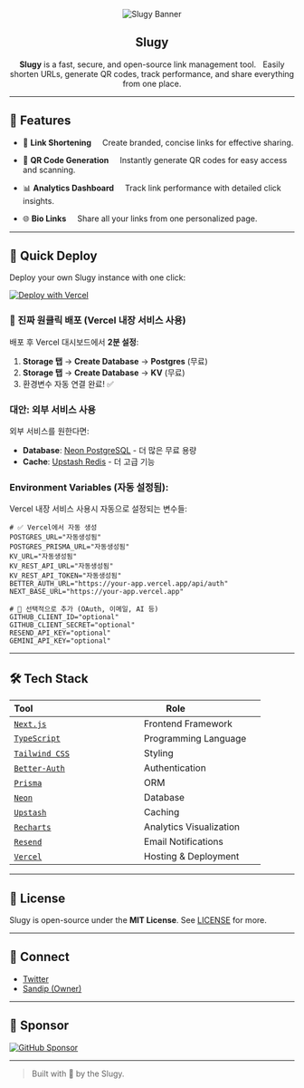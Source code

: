 <div align="center">

![Slugy Banner](https://opengraph.b-cdn.net/production/images/28751e40-32c9-4141-a560-f8f6d64ce48f.png?token=RhO23rFP1rWLpGoo_LT0lZzEA7hT_he8l60oDB6bCV0&height=630&width=1200&expires=33289007293)

<h2> Slugy </h2>

**Slugy** is a fast, secure, and open-source link management tool.  
Easily shorten URLs, generate QR codes, track performance, and share everything from one place.

</div>

---

## 🌟 Features

- 🔗 **Link Shortening**  
    Create branded, concise links for effective sharing.

- 📱 **QR Code Generation**  
    Instantly generate QR codes for easy access and scanning.

- 📊 **Analytics Dashboard**  
    Track link performance with detailed click insights.

- 🌐 **Bio Links**  
    Share all your links from one personalized page.

---

## 🚀 Quick Deploy

Deploy your own Slugy instance with one click:

[![Deploy with Vercel](https://vercel.com/button)](https://vercel.com/new/clone?repository-url=https%3A%2F%2Fgithub.com%2Fslugylink%2Fslugy&env=DATABASE_URL,UPSTASH_REDIS_REST_URL,UPSTASH_REDIS_REST_TOKEN&envDescription=Required%20environment%20variables%20for%20Slugy&envLink=https%3A%2F%2Fgithub.com%2Fslugylink%2Fslugy%23environment-variables&project-name=my-slugy-app&repository-name=my-slugy-app)

### 🎯 진짜 원클릭 배포 (Vercel 내장 서비스 사용)

배포 후 Vercel 대시보드에서 **2분 설정**:

1. **Storage 탭** → **Create Database** → **Postgres** (무료)
2. **Storage 탭** → **Create Database** → **KV** (무료) 
3. 환경변수 자동 연결 완료! ✅

### 대안: 외부 서비스 사용

외부 서비스를 원한다면:
- **Database**: [Neon PostgreSQL](https://neon.tech) - 더 많은 무료 용량
- **Cache**: [Upstash Redis](https://upstash.com) - 더 고급 기능

### Environment Variables (자동 설정됨):

Vercel 내장 서비스 사용시 자동으로 설정되는 변수들:

```env
# ✅ Vercel에서 자동 생성
POSTGRES_URL="자동생성됨"
POSTGRES_PRISMA_URL="자동생성됨" 
KV_URL="자동생성됨"
KV_REST_API_URL="자동생성됨"
KV_REST_API_TOKEN="자동생성됨"
BETTER_AUTH_URL="https://your-app.vercel.app/api/auth"
NEXT_BASE_URL="https://your-app.vercel.app"

# 🔧 선택적으로 추가 (OAuth, 이메일, AI 등)
GITHUB_CLIENT_ID="optional"
GITHUB_CLIENT_SECRET="optional"
RESEND_API_KEY="optional"
GEMINI_API_KEY="optional"
```

---

## 🛠 Tech Stack

| Tool                                            | Role                     |
| ----------------------------------------------- | ------------------------ |
| [`Next.js`](https://nextjs.org)                 | Frontend Framework       |
| [`TypeScript`](https://www.typescriptlang.org)  | Programming Language     |
| [`Tailwind CSS`](https://tailwindcss.com)       | Styling                  |
| [`Better-Auth`](https://www.better-auth.com/)   | Authentication           |
| [`Prisma`](https://www.prisma.io)               | ORM                      |
| [`Neon`](https://neon.tech)                     | Database                 |
| [`Upstash`](https://upstash.com/)               | Caching                  |
| [`Recharts`](https://recharts.org)              | Analytics Visualization  |
| [`Resend`](https://resend.com)                  | Email Notifications      |
| [`Vercel`](https://vercel.com)                  | Hosting & Deployment     |

---

## 📄 License

Slugy is open-source under the **MIT License**. See [LICENSE](./LICENSE) for more.

---

## 🔗 Connect

- [Twitter](https://x.com/slugydotco)
- [Sandip (Owner)](https://x.com/sandip_dev_07)

---

## 💖 Sponsor

[![GitHub Sponsor](https://img.shields.io/github/sponsors/slugylink?label=Sponsor&logo=GitHub&color=ff69b4)](https://github.com/sponsors/slugylink)

---

> Built with 🐌 by the Slugy.
